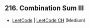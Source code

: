 ## 216. Combination Sum III

-  [LeetCode](https://leetcode.com/problems/combination-sum-iii/) | [LeetCode CH](https://leetcode.cn/problems/combination-sum-iii/) (Medium)
